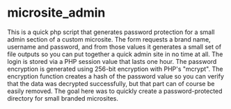 # microsite_admin
This is a quick php script that generates password protection for a small admin section of a custom microsite.  The form requests a brand name, username and password, and from those values it generates a small set of file outputs so you can put together a quick admin site in no time at all.  The login is stored via a PHP session value that lasts one hour.  The password encryption is generated using 256-bit encryption with PHP's "mcrypt".  The encryption function creates a hash of the password value so you can verify that the data was decrypted successfully, but that part can of course be easily removed. The goal here was to quickly create a password-protected directory for small branded microsites.

